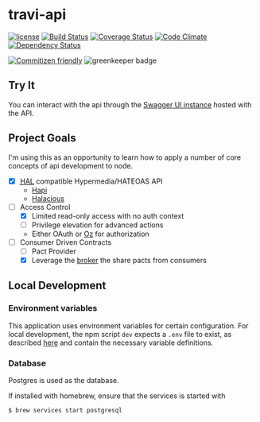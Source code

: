 # travi-api

[![license](https://img.shields.io/github/license/travi/travi-api.svg)](LICENSE)
[![Build Status](https://img.shields.io/travis/travi/travi-api.svg?style=flat)](https://travis-ci.org/travi/travi-api)
[![Coverage Status](https://img.shields.io/coveralls/travi/travi-api.svg?style=flat)](https://coveralls.io/r/travi/travi-api?branch=master)
[![Code Climate](https://img.shields.io/codeclimate/github/travi/travi-api.svg?style=flat)](https://codeclimate.com/github/travi/travi-api)
[![Dependency Status](https://img.shields.io/gemnasium/travi/travi-api.svg?style=flat)](https://gemnasium.com/travi/travi-api)

[![Commitizen friendly](https://img.shields.io/badge/commitizen-friendly-brightgreen.svg)](http://commitizen.github.io/cz-cli/)
![greenkeeper badge](https://badges.greenkeeper.io/GainCompliance/hapi-auth-stormpath.svg)

## Try It

You can interact with the api through the [Swagger UI instance](https://api.travi.org/documentation)
hosted with the API.

## Project Goals

I'm using this as an opportunity to learn how to apply a number of core concepts
of api development to node.

- [x] <abbr title="Hypertext Application Language">[HAL](http://stateless.co/hal_specification.html)</abbr>
  compatible Hypermedia/HATEOAS API
  - [Hapi](http://hapijs.com/)
  - [Halacious](https://github.com/bleupen/halacious)
- [ ] Access Control
  - [x] Limited read-only access with no auth context
  - [ ]  Privilege elevation for advanced actions
    - Either OAuth or [Oz](https://github.com/hueniverse/oz) for authorization
- [ ] Consumer Driven Contracts
  - [ ] Pact Provider
  - [x] Leverage the [broker](https://pact-api.travi.org) the share pacts from consumers

## Local Development

### Environment variables

This application uses environment variables for certain configuration. For local
development, the npm script `dev` expects a `.env` file to exist, as described
[here](https://devcenter.heroku.com/articles/heroku-local#set-up-your-local-environment-variables)
and contain the necessary variable definitions.

### Database

Postgres is used as the database.

If installed with homebrew, ensure that the services is started with

```bash
$ brew services start postgresql
```
